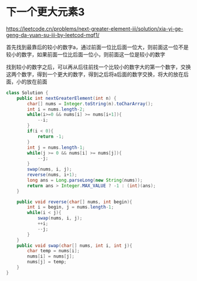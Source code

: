 # 下一个更大元素3

https://leetcode.cn/problems/next-greater-element-iii/solution/xia-yi-ge-geng-da-yuan-su-iii-by-leetcod-mqf1/

首先找到最靠后的较小的数字a，通过前面一位比后面一位大，则前面这一位不是较小的数字，如果前面一位比后面一位小，则前面这一位是较小的数字

找到较小的数字之后，可以再从后往前找一个比较小的数字大的第一个数字，交换这两个数字，得到一个更大的数字，得到之后将a后面的数字交换，将大的放在后面，小的放在前面

```java
class Solution {
    public int nextGreaterElement(int n) {
        char[] nums = Integer.toString(n).toCharArray();
        int i = nums.length-2;
        while(i>=0 && nums[i] >= nums[i+1]){
            --i;
        }
        if(i < 0){
            return -1;
        }
        int j = nums.length-1;
        while(j >= 0 && nums[i] >= nums[j]){
            --j;
        }
        swap(nums, i, j);
        reverse(nums, i+1);
        long ans = Long.parseLong(new String(nums));
        return ans > Integer.MAX_VALUE ? -1 : (int)(ans);
    }

    public void reverse(char[] nums, int begin){
        int i = begin, j = nums.length-1;
        while(i < j){
            swap(nums, i, j);
            ++i;
            --j;
        }
    }
    public void swap(char[] nums, int i, int j){
        char temp = nums[i];
        nums[i] = nums[j];
        nums[j] = temp;
    }
}
```
